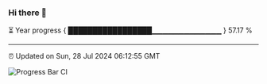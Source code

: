 ### Hi there 👋

⏳ Year progress { █████████████████▁▁▁▁▁▁▁▁▁▁▁▁▁ } 57.17 %

---

⏰ Updated on Sun, 28 Jul 2024 06:12:55 GMT

![Progress Bar CI](https://github.com/code-lakshay/GitHub-Actions-Demo/workflows/Progress%20Bar%20CI/badge.svg)
